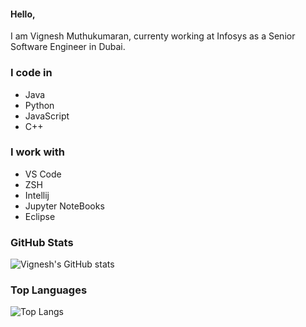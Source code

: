 #### Hello,

I am Vignesh Muthukumaran, currenty working at Infosys as a Senior Software Engineer in Dubai.

### I code in

- Java
- Python
- JavaScript
- C++

### I work with

- VS Code
- ZSH
- Intellij
- Jupyter NoteBooks
- Eclipse

### GitHub Stats

![Vignesh's GitHub stats](https://github-readme-stats.vercel.app/api?username=vigneshm243&show_icons=true&theme=cobalt&hide=issues,contribs)

### Top Languages

![Top Langs](https://github-readme-stats.vercel.app/api/top-langs/?username=vigneshm243&layout=compact)
